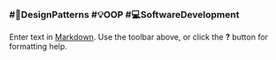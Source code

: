 ### #🧱DesignPatterns #💡OOP #💻SoftwareDevelopment

Enter text in [Markdown](http://daringfireball.net/projects/markdown/). Use the toolbar above, or click the **?** button for formatting help.
